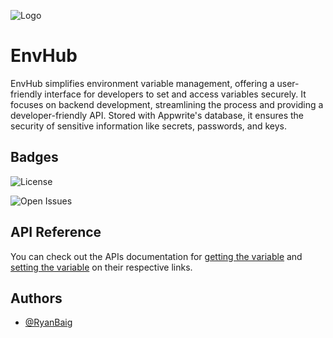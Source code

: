 ![Logo](https://envhub.ryanbaig.vercel.app/LOGO.jpg)

<h1 style="text: center;">EnvHub</h1>

EnvHub simplifies environment variable management, offering a user-friendly interface for developers to set and access variables securely. It focuses on backend development, streamlining the process and providing a developer-friendly API. Stored with Appwrite's database, it ensures the security of sensitive information like secrets, passwords, and keys.

## Badges

![License](https://badgers.space/github/license/RyanBaig/EnvHub/)

![Open Issues](https://badgers.space/github/open-issues/RyanBaig/EnvHub)

## API Reference

You can check out the APIs documentation for [getting the variable](https://envhub.ryanbaig.vercel.app/getting-started/introduction/accessing-variables) and [setting the variable](https://envhub.ryanbaig.vercel.app/getting-started/introduction/setting-variables) on their respective links.

## Authors

- [@RyanBaig](https://www.github.com/RyanBaig)
